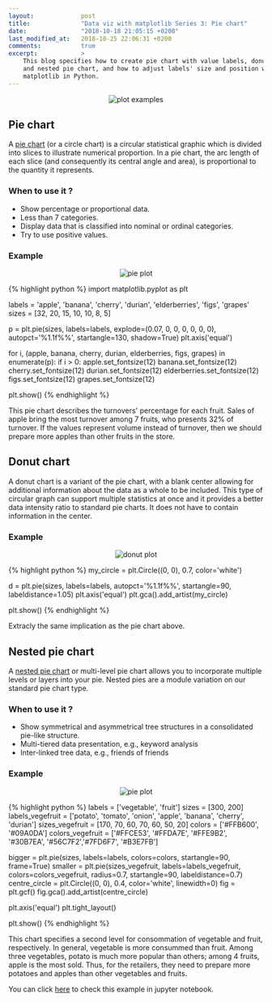 ```yaml
---
layout:             post
title:              "Data viz with matplotlib Series 3: Pie chart"
date:               "2018-10-18 21:05:15 +0200"
last_modified_at:   2018-10-25 22:06:31 +0200
comments:           true
excerpt:            >
    This blog specifies how to create pie chart with value labels, donut chart
    and nested pie chart, and how to adjust labels' size and position with
    matplotlib in Python.
---
```


<p align="center">
  <img alt="plot examples"
  src="{{ site.baseurl }}/images/20181102-matplotlib-series.png
"/>
</p>

## Pie chart
A [pie chart][pie chart] (or a circle chart) is a circular statistical graphic
which is divided into slices to illustrate numerical proportion. In a pie chart,
the arc length of each slice (and consequently its central angle and area), is
proportional to the quantity it represents.

### When to use it ?
- Show percentage or proportional data.
- Less than 7 categories.
- Display data that is classified into nominal or ordinal categories.
- Try to use positive values.

### Example
<p align="center">
  <img alt="pie plot"
  src="{{ site.baseurl }}/images/20181011-pie-chart.png"/>
</p>

{% highlight python %}
import matplotlib.pyplot as plt

labels = 'apple', 'banana', 'cherry', 'durian', 'elderberries', 'figs', 'grapes'
sizes = [32, 20, 15, 10, 10, 8, 5]

p = plt.pie(sizes, labels=labels, explode=(0.07, 0, 0, 0, 0, 0, 0),
            autopct='%1.1f%%', startangle=130, shadow=True)
plt.axis('equal')

for i, (apple, banana, cherry, durian, elderberries, figs, grapes) in enumerate(p):
    if i > 0:
        apple.set_fontsize(12)
        banana.set_fontsize(12)
        cherry.set_fontsize(12)
        durian.set_fontsize(12)
        elderberries.set_fontsize(12)
        figs.set_fontsize(12)
        grapes.set_fontsize(12)
            
plt.show()
{% endhighlight %}

This pie chart describes the turnovers' percentage for each fruit. Sales of
apple bring the most turnover among 7 fruits, who presents 32% of turnover. If
the values represent volume instead of turnover, then we should prepare more
apples than other fruits in the store.

## Donut chart
A donut chart is a variant of the pie chart, with a blank center allowing for
additional information about the data as a whole to be included. This type of
circular graph can support multiple statistics at once and it provides a better
data intensity ratio to standard pie charts. It does not have to contain
information in the center.

### Example
<p align="center">
  <img alt="donut plot"
  src="{{ site.baseurl }}/images/20181011-donut-chart.png"/>
</p>

{% highlight python %}
my_circle = plt.Circle((0, 0), 0.7, color='white')

d = plt.pie(sizes, labels=labels, autopct='%1.1f%%',
            startangle=90, labeldistance=1.05)
plt.axis('equal')
plt.gca().add_artist(my_circle)
            
plt.show()
{% endhighlight %}

Extracly the same implication as the pie chart above.

## Nested pie chart
A [nested pie chart][nested pie chart] or multi-level pie chart allows you to
incorporate multiple levels or layers into your pie. Nested pies are a module
variation on our standard pie chart type.

### When to use it ?
- Show symmetrical and asymmetrical tree structures in a consolidated pie-like
structure.
- Multi-tiered data presentation, e.g., keyword analysis
- Inter-linked tree data, e.g., friends of friends

### Example
<p align="center">
  <img alt="pie plot"
  src="{{ site.baseurl }}/images/20181011-nested-pie-chart.png"/>
</p>

{% highlight python %}
labels = ['vegetable', 'fruit']
sizes = [300, 200]
labels_vegefruit = ['potato', 'tomato', 'onion', 'apple',
                    'banana', 'cherry', 'durian']
sizes_vegefruit = [170, 70, 60, 70, 60, 50, 20]
colors = ['#FFB600', '#09A0DA']
colors_vegefruit = ['#FFCE53', '#FFDA7E', '#FFE9B2', '#30B7EA',
                    '#56C7F2','#7FD6F7', '#B3E7FB']
 
bigger = plt.pie(sizes, labels=labels, colors=colors,
                 startangle=90, frame=True)
smaller = plt.pie(sizes_vegefruit, labels=labels_vegefruit,
                  colors=colors_vegefruit, radius=0.7,
                  startangle=90, labeldistance=0.7)
centre_circle = plt.Circle((0, 0), 0.4, color='white', linewidth=0)
fig = plt.gcf()
fig.gca().add_artist(centre_circle)
        
plt.axis('equal')
plt.tight_layout()

plt.show()
{% endhighlight %}

This chart specifies a second level for consommation of vegetable and fruit,
respectively. In general, vegetable is more consummed than fruit. Among three
vegetables, potato is much more popular than others; among 4 fruits, apple is
the most sold. Thus, for the retailers, they need to prepare more potatoes and
apples than other vegetables and fruits.

You can click [here][notebook] to check this example in jupyter notebook.

[pie chart]: https://en.wikipedia.org/wiki/Pie_chart
[nested pie chart]: https://www.zingchart.com/docs/chart-types/nested-pie-chart
[notebook]: https://github.com/jingwen-z/python-playground/blob/master/plotting_and_visualization/pie_chart.ipynb